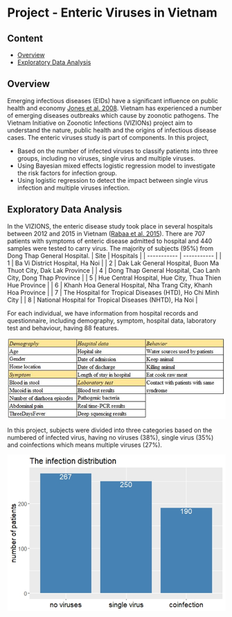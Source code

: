 # Project - Enteric Viruses in Vietnam
## Content
* [Overview](#overview)
* [Exploratory Data Analysis](#exploratory-data-analysis)

## Overview
Emerging infectious diseases (EIDs) have a significant influence on public health and economy [Jones et al. 2008](https://www.nature.com/articles/nature06536). Vietnam has experienced a number of emerging diseases outbreaks which cause by zoonotic pathogens. The Vietnam Initiative on Zoonotic Infections (VIZIONs) project aim to understand the nature, public health and the origins of infectious disease cases. The enteric viruses study is part of components. In this project, 
* Based on the number of infected viruses to classify patients into three groups, including no viruses, single virus and multiple viruses.
* Using Bayesian mixed effects logistic regression model to investigate the risk factors for infection group.
* Using logistic regression to detect the impact between single virus infection and multiple viruses infection.

## Exploratory Data Analysis
In the VIZIONS, the enteric disease study took place in several hospitals between 2012 and 2015 in Vietnam ([Rabaa et al. 2015](https://pubmed.ncbi.nlm.nih.gov/26403795/)). There are 707 patients with symptoms of enteric disease admitted to hospital and 440 samples were tested to carry virus. The majority of subjects (95%) from Dong Thap General Hospital.
| Site | Hospitals |
| ----------- | ----------- |
| 1 | Ba Vi District Hospital, Ha Noi |
| 2 | Dak Lak General Hospital, Buon Ma Thuot City, Dak Lak Province |
| 4 | Dong Thap General Hospital, Cao Lanh City, Dong Thap Province |
| 5 | Hue Central Hospital, Hue City, Thua Thien Hue Province |
| 6 | Khanh Hoa General Hospital, Nha Trang City, Khanh Hoa Province |
| 7 | The Hospital for Tropical Diseases (HTD), Ho Chi Minh City |
| 8 | National Hospital for Tropical Diseases (NHTD), Ha Noi |

For each individual, we have information from hospital records and questionnaire, including demography, symptom, hospital data, laboratory test and behaviour, having 88 features.

![covariate](https://github.com/fujun0406/enteric_viruses/blob/master/image/covariate.JPG) 

In this project, subjects were divided into three categories based on the numbered of infected virus, having no viruses (38%), single virus (35%) and coinfections which means multiple viruses (27%). 

![virus infection for patients](https://github.com/fujun0406/enteric_viruses/blob/master/image/infection_situation.jpeg)

